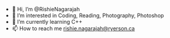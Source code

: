 - 👋 Hi, I’m @RishieNagarajah
- 👀 I’m interested in Coding, Reading, Photography, Photoshop
- 🌱 I’m currently learning C++
- 📫 How to reach me rishie.nagarajah@ryerson.ca

<!---
RishieNagarajah/RishieNagarajah is a ✨ special ✨ repository because its `README.md` (this file) appears on your GitHub profile.
You can click the Preview link to take a look at your changes.
--->
